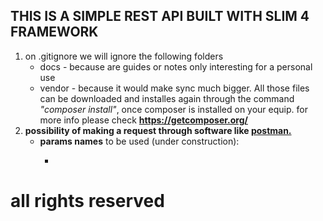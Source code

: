 <h2> <b>THIS IS A SIMPLE REST API BUILT WITH SLIM 4 FRAMEWORK</b> </h2>

<ol>
<li>on .gitignore we will ignore the following folders
<ul>
<li>docs -  because are guides or notes only interesting for a personal use </li>
<li>vendor - because it would make sync much bigger. All those files can be downloaded and installes again through the command <i>"composer install"</i>,  once composer is installed on your equip. for more info please check <a href="https://getcomposer.org/"><b>https://getcomposer.org/</b></a></li>
</ul>
</li> 
<li><b> possibility of making a request through software like <a href="https://www.postman.com/">postman.</a></b>
<ul>
<li><b>params names</b> to be used (under construction):</li>
<ul>
<li></li>
</ul>
</ul>
</li>
 
</ol>
   
# all rights reserved
